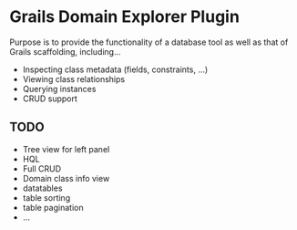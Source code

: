 # Grails Domain Explorer Plugin

Purpose is to provide the functionality of a database tool as well as that of Grails scaffolding, including...

* Inspecting class metadata (fields, constraints, ...)
* Viewing class relationships
* Querying instances
* CRUD support

## TODO

* Tree view for left panel
* HQL
* Full CRUD
* Domain class info view
* datatables
* table sorting
* table pagination
* ...